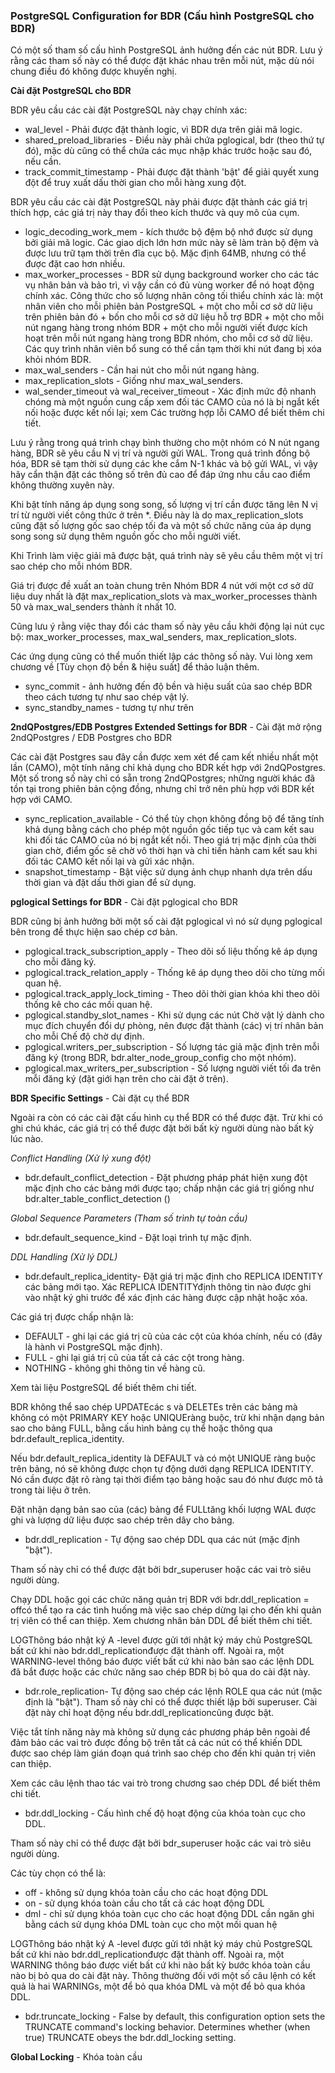 ### PostgreSQL Configuration for BDR (Cấu hình PostgreSQL cho BDR)

Có một số tham số cấu hình PostgreSQL ảnh hưởng đến các nút BDR. Lưu ý rằng các tham số này có thể được đặt khác nhau trên mỗi nút, mặc dù nói chung điều đó không được khuyến nghị.

**Cài đặt PostgreSQL cho BDR**

 BDR yêu cầu các cài đặt PostgreSQL này chạy chính xác:

 - wal_level - Phải được đặt thành logic, vì BDR dựa trên giải mã logic.
 - shared_preload_libraries - Điều này phải chứa pglogical, bdr (theo thứ tự đó), mặc dù cũng có thể chứa các mục nhập khác trước hoặc sau đó, nếu cần.
 - track_commit_timestamp - Phải được đặt thành 'bật' để giải quyết xung đột để truy xuất dấu thời gian cho mỗi hàng xung đột.

BDR yêu cầu các cài đặt PostgreSQL này phải được đặt thành các giá trị thích hợp, các giá trị này thay đổi theo kích thước và quy mô của cụm.

 - logic_decoding_work_mem - kích thước bộ đệm bộ nhớ được sử dụng bởi giải mã logic. Các giao dịch lớn hơn mức này sẽ làm tràn bộ đệm và được lưu trữ tạm thời trên đĩa cục bộ. Mặc định 64MB, nhưng có thể được đặt cao hơn nhiều.
 - max_worker_processes - BDR sử dụng background worker cho các tác vụ nhân bản và bảo trì, vì vậy cần có đủ vùng worker để nó hoạt động chính xác. Công thức cho số lượng nhân công tối thiểu chính xác là: một nhân viên cho mỗi phiên bản PostgreSQL + một cho mỗi cơ sở dữ liệu trên phiên bản đó + bốn cho mỗi cơ sở dữ liệu hỗ trợ BDR + một cho mỗi nút ngang hàng trong nhóm BDR + một cho mỗi người viết được kích hoạt trên mỗi nút ngang hàng trong BDR nhóm, cho mỗi cơ sở dữ liệu. Các quy trình nhân viên bổ sung có thể cần tạm thời khi nút đang bị xóa khỏi nhóm BDR.
 - max_wal_senders - Cần hai nút cho mỗi nút ngang hàng.
 - max_replication_slots - Giống như max_wal_senders.
 - wal_sender_timeout và wal_receiver_timeout - Xác định mức độ nhanh chóng mà một nguồn cung cấp xem đối tác CAMO của nó là bị ngắt kết nối hoặc được kết nối lại; xem Các trường hợp lỗi CAMO để biết thêm chi tiết.

Lưu ý rằng trong quá trình chạy bình thường cho một nhóm có N nút ngang hàng, BDR sẽ yêu cầu N vị trí và người gửi WAL. Trong quá trình đồng bộ hóa, BDR sẽ tạm thời sử dụng các khe cắm N-1 khác và bộ gửi WAL, vì vậy hãy cẩn thận đặt các thông số trên đủ cao để đáp ứng nhu cầu cao điểm không thường xuyên này.

Khi bật tính năng áp dụng song song, số lượng vị trí cần được tăng lên N vị trí từ người viết công thức ở trên *. Điều này là do max_replication_slots cũng đặt số lượng gốc sao chép tối đa và một số chức năng của áp dụng song song sử dụng thêm nguồn gốc cho mỗi người viết.

Khi Trình làm việc giải mã được bật, quá trình này sẽ yêu cầu thêm một vị trí sao chép cho mỗi nhóm BDR.

Giá trị được đề xuất an toàn chung trên Nhóm BDR 4 nút với một cơ sở dữ liệu duy nhất là đặt max_replication_slots và max_worker_processes thành 50 và max_wal_senders thành ít nhất 10.

Cũng lưu ý rằng việc thay đổi các tham số này yêu cầu khởi động lại nút cục bộ: max_worker_processes, max_wal_senders, max_replication_slots.

Các ứng dụng cũng có thể muốn thiết lập các thông số này. Vui lòng xem chương về [Tùy chọn độ bền & hiệu suất] để thảo luận thêm.

 - sync_commit - ảnh hưởng đến độ bền và hiệu suất của sao chép BDR theo cách tương tự như sao chép vật lý.
 - sync_standby_names - tương tự như trên

**2ndQPostgres/EDB Postgres Extended Settings for BDR** - Cài đặt mở rộng 2ndQPostgres / EDB Postgres cho BDR

Các cài đặt Postgres sau đây cần được xem xét để cam kết nhiều nhất một lần (CAMO), một tính năng chỉ khả dụng cho BDR kết hợp với 2ndQPostgres. Một số trong số này chỉ có sẵn trong 2ndQPostgres; những người khác đã tồn tại trong phiên bản cộng đồng, nhưng chỉ trở nên phù hợp với BDR kết hợp với CAMO.

 - sync_replication_available - Có thể tùy chọn không đồng bộ để tăng tính khả dụng bằng cách cho phép một nguồn gốc tiếp tục và cam kết sau khi đối tác CAMO của nó bị ngắt kết nối. Theo giá trị mặc định của thời gian chờ, điểm gốc sẽ chờ vô thời hạn và chỉ tiến hành cam kết sau khi đối tác CAMO kết nối lại và gửi xác nhận.
 - snapshot_timestamp - Bật việc sử dụng ảnh chụp nhanh dựa trên dấu thời gian và đặt dấu thời gian để sử dụng.

**pglogical Settings for BDR** - Cài đặt pglogical cho BDR

BDR cũng bị ảnh hưởng bởi một số cài đặt pglogical vì nó sử dụng pglogical bên trong để thực hiện sao chép cơ bản.

 - pglogical.track_subscription_apply - Theo dõi số liệu thống kê áp dụng cho mỗi đăng ký.
 - pglogical.track_relation_apply - Thống kê áp dụng theo dõi cho từng mối quan hệ.
 - pglogical.track_apply_lock_timing - Theo dõi thời gian khóa khi theo dõi thống kê cho các mối quan hệ.
 - pglogical.standby_slot_names - Khi sử dụng các nút Chờ vật lý dành cho mục đích chuyển đổi dự phòng, nên được đặt thành (các) vị trí nhân bản cho mỗi Chế độ chờ dự định.
 - pglogical.writers_per_subscription - Số lượng tác giả mặc định trên mỗi đăng ký (trong BDR, bdr.alter_node_group_config cho một nhóm).
 - pglogical.max_writers_per_subscription - Số lượng người viết tối đa trên mỗi đăng ký (đặt giới hạn trên cho cài đặt ở trên).

**BDR Specific Settings** - Cài đặt cụ thể BDR

Ngoài ra còn có các cài đặt cấu hình cụ thể BDR có thể được đặt. Trừ khi có ghi chú khác, các giá trị có thể được đặt bởi bất kỳ người dùng nào bất kỳ lúc nào.

_Conflict Handling (Xử lý xung đột)_

 - bdr.default_conflict_detection - Đặt phương pháp phát hiện xung đột mặc định cho các bảng mới được tạo; chấp nhận các giá trị giống như bdr.alter_table_conflict_detection ()

_Global Sequence Parameters (Tham số trình tự toàn cầu)_ 

 - bdr.default_sequence_kind - Đặt loại trình tự mặc định.
 
_DDL Handling (Xử lý DDL)_

 - bdr.default_replica_identity- Đặt giá trị mặc định cho REPLICA IDENTITY các bảng mới tạo. Xác REPLICA IDENTITYđịnh thông tin nào được ghi vào nhật ký ghi trước để xác định các hàng được cập nhật hoặc xóa.

Các giá trị được chấp nhận là:

   - DEFAULT - ghi lại các giá trị cũ của các cột của khóa chính, nếu có (đây là hành vi PostgreSQL mặc định).
   - FULL - ghi lại giá trị cũ của tất cả các cột trong hàng.
   - NOTHING - không ghi thông tin về hàng cũ.

Xem tài liệu PostgreSQL để biết thêm chi tiết.

BDR không thể sao chép UPDATEcác s và DELETEs trên các bảng mà không có một PRIMARY KEY hoặc UNIQUEràng buộc, trừ khi nhận dạng bản sao cho bảng FULL, bằng cấu hình bảng cụ thể hoặc thông qua bdr.default_replica_identity.

Nếu bdr.default_replica_identity là DEFAULT và có một UNIQUE ràng buộc trên bảng, nó sẽ không được chọn tự động dưới dạng REPLICA IDENTITY. Nó cần được đặt rõ ràng tại thời điểm tạo bảng hoặc sau đó như được mô tả trong tài liệu ở trên.

Đặt nhận dạng bản sao của (các) bảng để FULLtăng khối lượng WAL được ghi và lượng dữ liệu được sao chép trên dây cho bảng.

 - bdr.ddl_replication - Tự động sao chép DDL qua các nút (mặc định "bật").

Tham số này chỉ có thể được đặt bởi bdr_superuser hoặc các vai trò siêu người dùng.

Chạy DDL hoặc gọi các chức năng quản trị BDR với bdr.ddl_replication = offcó thể tạo ra các tình huống mà việc sao chép dừng lại cho đến khi quản trị viên có thể can thiệp. Xem chương nhân bản DDL để biết thêm chi tiết.

LOGThông báo nhật ký A -level được gửi tới nhật ký máy chủ PostgreSQL bất cứ khi nào bdr.ddl_replicationđược đặt thành off. Ngoài ra, một WARNING-level thông báo được viết bất cứ khi nào bản sao các lệnh DDL đã bắt được hoặc các chức năng sao chép BDR bị bỏ qua do cài đặt này.

 - bdr.role_replication- Tự động sao chép các lệnh ROLE qua các nút (mặc định là "bật"). Tham số này chỉ có thể được thiết lập bởi superuser. Cài đặt này chỉ hoạt động nếu bdr.ddl_replicationcũng được bật.

Việc tắt tính năng này mà không sử dụng các phương pháp bên ngoài để đảm bảo các vai trò được đồng bộ trên tất cả các nút có thể khiến DDL được sao chép làm gián đoạn quá trình sao chép cho đến khi quản trị viên can thiệp.

Xem các câu lệnh thao tác vai trò trong chương sao chép DDL để biết thêm chi tiết.

- bdr.ddl_locking - Cấu hình chế độ hoạt động của khóa toàn cục cho DDL.

Tham số này chỉ có thể được đặt bởi bdr_superuser hoặc các vai trò siêu người dùng.

Các tùy chọn có thể là:

 - off - không sử dụng khóa toàn cầu cho các hoạt động DDL
 - on - sử dụng khóa toàn cầu cho tất cả các hoạt động DDL
 - dml - chỉ sử dụng khóa toàn cục cho các hoạt động DDL cần ngăn ghi bằng cách sử dụng khóa DML toàn cục cho một mối quan hệ

LOGThông báo nhật ký A -level được gửi tới nhật ký máy chủ PostgreSQL bất cứ khi nào bdr.ddl_replicationđược đặt thành off. Ngoài ra, một WARNING thông báo được viết bất cứ khi nào bất kỳ bước khóa toàn cầu nào bị bỏ qua do cài đặt này. Thông thường đối với một số câu lệnh có kết quả là hai WARNINGs, một để bỏ qua khóa DML và một để bỏ qua khóa DDL.

 - bdr.truncate_locking - False by default, this configuration option sets the TRUNCATE command's locking behavior. Determines whether (when true) TRUNCATE obeys the bdr.ddl_locking setting.

**Global Locking** - Khóa toàn cầu

